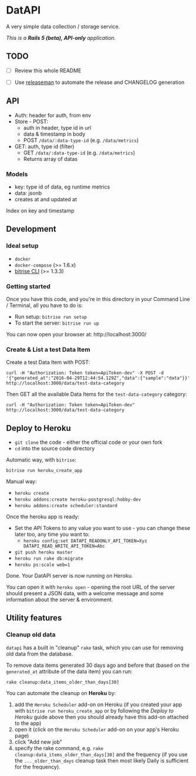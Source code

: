 # DatAPI

A very simple data collection / storage service.

_This is a **Rails 5 (beta), API-only** application._


## TODO

- [ ] Review this whole README
- [ ] Use [releaseman](https://github.com/bitrise-tools/releaseman) to automate the release and CHANGELOG generation


## API

* Auth: header for auth, from env
* Store - POST:
  * auth in header, type id in url
  * data & timestamp in body
  * POST `/data/:data-type-id` (e.g. `/data/metrics`)
* GET: auth, type id (filter)
  * GET `/data/:data-type-id` (e.g. `/data/metrics`)
  * Returns array of datas


### Models

- key: type id of data, eg runtime metrics
- data: jsonb
- creates at and updated at

Index on key and timestamp


## Development

### Ideal setup

* `docker`
* `docker-compose` (>= 1.6.x)
* [bitrise CLI](https://github.com/bitrise-io/bitrise) (>= 1.3.3)

### Getting started

Once you have this code, and you're in this directory in
your Command Line / Terminal, all you have to do is:

* Run setup: `bitrise run setup`
* To start the server: `bitrise run up`

You can now open your browser at: http://localhost:3000/


### Create & List a test Data Item

Create a test Data Item with POST:

```
curl -H "Authorization: Token token=ApiToken-dev" -X POST -d '{"generated_at":"2016-04-29T12:44:54.129Z","data":{"sample":"data"}}' http://localhost:3000/data/test-data-category
```

Then GET all the available Data Items for the `test-data-category` category:

```
curl -H "Authorization: Token token=ApiToken-dev" http://localhost:3000/data/test-data-category
```


## Deploy to Heroku

* `git clone` the code - either the official code or your own fork
* `cd` into the source code directory

Automatic way, with `bitrise`:

```
bitrise run heroku_create_app
```

Manual way:

* `heroku create`
* `heroku addons:create heroku-postgresql:hobby-dev`
* `heroku addons:create scheduler:standard`

Once the heroku app is ready:

* Set the API Tokens to any value you want to use - you can change these later too, any time you want to:
  * `heroku config:set DATAPI_READONLY_API_TOKEN=Xyz DATAPI_READ_WRITE_API_TOKEN=Abc`
* `git push heroku master`
* `heroku run rake db:migrate`
* `heroku ps:scale web=1`

Done. Your DatAPI server is now running on Heroku.

You can open it with `heroku open` - opening the root URL of the server
should present a JSON data, with a welcome message
and some information about the server & environment.


## Utility features

### Cleanup old data

`datapi` has a built in "cleanup" `rake` task, which you can use for removing old
data from the database.

To remove data items generated 30 days ago and before that (based on the `generated_at` attribute
of the data item) you can run:

```
rake cleanup:data_items_older_than_days[30]
```

You can automate the cleanup on **Heroku** by:

1. add the `Heroku Scheduler` add-on on Heroku (if you created your app with `bitrise run heroku_create_app`
    or by following the *Deploy to Heroku* guide above then you should already have this add-on attached
    to the app)
2. open it (click on the `Heroku Scheduler` add-on on your app's Heroku page)
3. click "Add new job"
4. specify the rake command, e.g. `rake cleanup:data_items_older_than_days[30]` and the frequency
    (if you use the `..._older_than_days` cleanup task then most likely Daily is sufficient for the frequency).

